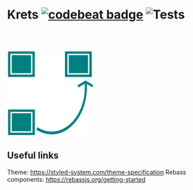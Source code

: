 # Krets [![codebeat badge](https://codebeat.co/badges/80e5554c-7098-4a51-bef5-8bae46562b57)](https://codebeat.co/projects/github-com-olaven-krets-master) ![Tests](https://github.com/olaven/krets/workflows/Tests/badge.svg)
</br></br>

<img width="200" alt="Logo" src="./public/logo.svg">

## Useful links
Theme: https://styled-system.com/theme-specification
Rebass components: https://rebassjs.org/getting-started
